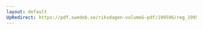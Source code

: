 ```yaml
---
layout: default
UpRedirect: https://pdf.swedeb.se/riksdagen-volumeG-pdf/199596/reg_199596.pdf
---
```

